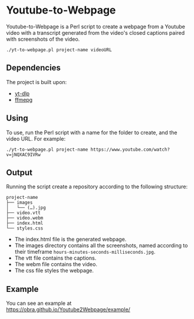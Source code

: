 # Youtube-to-Webpage

Youtube-to-Webpage is a Perl script to create a webpage from a Youtube video with a transcript generated from the video's closed captions paired with screenshots of the video.

```./yt-to-webpage.pl project-name videoURL```

## Dependencies

The project is built upon:

* [yt-dlp](https://github.com/yt-dlp/yt-dlp)
* [ffmepg](https://ffmpeg.org/)

## Using

To use, run the Perl script with a name for the folder to create, and the video URL. For example:

```./yt-to-webpage.pl project-name https://www.youtube.com/watch?v=jNQXAC9IVRw```

## Output

Running the script create a repository according to the following structure:

```
project-name
├── images
│   └── (…).jpg
├── video.vtt
├── video.webm
├── index.html
└── styles.css
```

* The index.html file is the generated webpage.
* The images directory contains all the screenshots, named according to their timeframe ```hours-minutes-seconds-milliseconds.jpg```.
* The vtt file contains the captions.
* The webm file contains the video.
* The css file styles the webpage.

## Example

You can see an example at https://obra.github.io/Youtube2Webpage/example/
